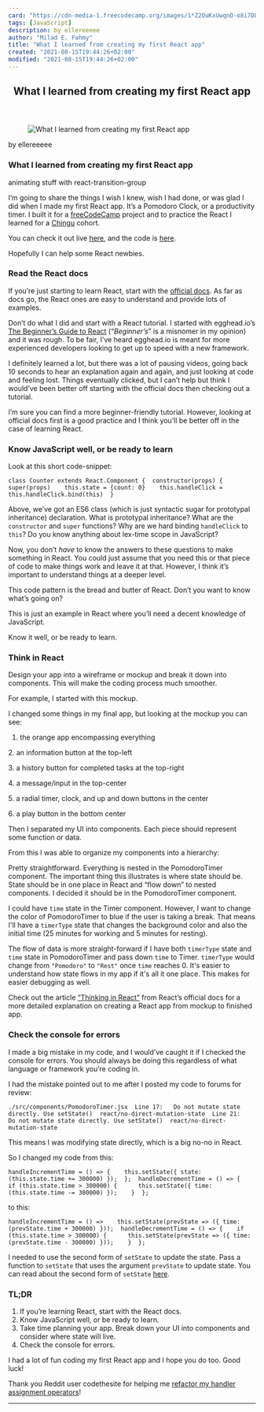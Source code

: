```yaml
---
card: "https://cdn-media-1.freecodecamp.org/images/1*Z2OuKxUwqnO-o8i7D8UxYQ.png"
tags: [JavaScript]
description: by ellereeeee
author: "Milad E. Fahmy"
title: "What I learned from creating my first React app"
created: "2021-08-15T19:44:26+02:00"
modified: "2021-08-15T19:44:26+02:00"
---
```

<div class="site-wrapper">
<main id="site-main" class="site-main outer">
<div class="inner">
<article class="post-full post tag-javascript tag-react tag-tech tag-design tag-programming ">
<header class="post-full-header">
<h1 class="post-full-title">What I learned from creating my first React app</h1>
</header>
<figure class="post-full-image">
<picture>
<source media="(max-width: 700px)" sizes="1px" srcset="data:image/gif;base64,R0lGODlhAQABAIAAAAAAAP///yH5BAEAAAAALAAAAAABAAEAAAIBRAA7 1w">
<source media="(min-width: 701px)" sizes="(max-width: 800px) 400px,
(max-width: 1170px) 700px,
1400px" srcset="https://cdn-media-1.freecodecamp.org/images/1*Z2OuKxUwqnO-o8i7D8UxYQ.png 300w,
https://cdn-media-1.freecodecamp.org/images/1*Z2OuKxUwqnO-o8i7D8UxYQ.png 600w,
https://cdn-media-1.freecodecamp.org/images/1*Z2OuKxUwqnO-o8i7D8UxYQ.png 1000w,
https://cdn-media-1.freecodecamp.org/images/1*Z2OuKxUwqnO-o8i7D8UxYQ.png 2000w">
<img onerror="this.style.display='none'" src="https://cdn-media-1.freecodecamp.org/images/1*Z2OuKxUwqnO-o8i7D8UxYQ.png" alt="What I learned from creating my first React app">
</picture>
</figure>
<section class="post-full-content">
<div class="post-content medium-migrated-article">
<p>by ellereeeee</p>
<h1 id="what-i-learned-from-creating-my-first-react-app">What I learned from creating my first React app</h1>
<figcaption>animating stuff with react-transition-group</figcaption>
</figure>
<p>I’m going to share the things I wish I knew, wish I had done, or was glad I did when I made my first React app. It’s a Pomodoro Clock, or a productivity timer. I built it for a <a href="https://www.freecodecamp.org/" rel="noopener">freeCodeCamp</a> project and to practice the React I learned for a <a href="https://chingu.io/" rel="noopener">Chingu</a> cohort.</p>
<p>You can check it out live <a href="https://ellereeeee-pomodoro-clock.netlify.com/" rel="noopener">here</a>, and the code is <a href="https://github.com/ellereeeee/pomodoro-clock" rel="noopener">here</a>.</p>
<p>Hopefully I can help some React newbies.</p>
<h3 id="read-the-react-docs">Read the React docs</h3>
<p>If you’re just starting to learn React, start with the <a href="https://reactjs.org/docs/hello-world.html" rel="noopener">official docs</a>. As far as docs go, the React ones are easy to understand and provide lots of examples.</p>
<p>Don’t do what I did and start with a React tutorial. I started with egghead.io’s <a href="https://egghead.io/courses/the-beginner-s-guide-to-react" rel="noopener">The Beginner’s Guide to React</a> (“<em>Beginner’s</em>” is a misnomer in my opinion) and it was rough. To be fair, I’ve heard egghead.io is meant for more experienced developers looking to get up to speed with a new framework.</p>
<p>I definitely learned a lot, but there was a lot of pausing videos, going back 10 seconds to hear an explanation again and again, and just looking at code and feeling lost. Things eventually clicked, but I can’t help but think I would’ve been better off starting with the official docs then checking out a tutorial.</p>
<p>I’m sure you can find a more beginner-friendly tutorial. However, looking at official docs first is a good practice and I think you’ll be better off in the case of learning React.</p>
<h3 id="know-javascript-well-or-be-ready-to-learn">Know JavaScript well, or be ready to learn</h3>
<p>Look at this short code-snippet:</p><pre><code>class Counter extends React.Component {  constructor(props) {    super(props)    this.state = {count: 0}    this.handleClick = this.handleClick.bind(this)  }</code></pre>
<p>Above, we’ve got an ES6 class (which is just syntactic sugar for prototypal inheritance) declaration. What is prototypal inheritance? What are the <code>constructor</code> and <code>super</code> functions? Why are we hard binding <code>handleClick</code> to <code>this</code>? Do you know anything about lex-time scope in JavaScript?</p>
<p>Now, you don’t <em>have</em> to know the answers to these questions to make something in React. You could just assume that you need this or that piece of code to make things work and leave it at that. However, I think it’s important to understand things at a deeper level.</p>
<p>This code pattern is the bread and butter of React. Don’t you want to know what’s going on?</p>
<p>This is just an example in React where you’ll need a decent knowledge of JavaScript.</p>
<p>Know it well, or be ready to learn.</p>
<h3 id="think-in-react">Think in React</h3>
<p>Design your app into a wireframe or mockup and break it down into components. This will make the coding process much smoother.</p>
<p>For example, I started with this mockup.</p>
<p>I changed some things in my final app, but looking at the mockup you can see:</p>
<ol>
<li>the orange app encompassing everything</li>
</ol>
<p>2. an information button at the top-left</p>
<p>3. a history button for completed tasks at the top-right</p>
<p>4. a message/input in the top-center</p>
<p>5. a radial timer, clock, and up and down buttons in the center</p>
<p>6. a play button in the bottom center</p>
<p>Then I separated my UI into components. Each piece should represent some function or data.</p>
<p>From this I was able to organize my components into a hierarchy:</p>
<p>Pretty straightforward. Everything is nested in the PomodoroTimer component. The important thing this illustrates is where state should be. State should be in one place in React and “flow down” to nested components. I decided it should be in the PomodoroTimer component.</p>
<p>I could have <code>time</code> state in the Timer component. However, I want to change the color of PomodoroTimer to blue if the user is taking a break. That means I'll have a <code>timerType</code> state that changes the background color and also the initial time (25 minutes for working and 5 minutes for resting).</p>
<p>The flow of data is more straight-forward if I have both <code>timerType</code> state and <code>time</code> state in PomodoroTimer and pass down <code>time</code> to Timer. <code>timerType</code> would change from <code>"Pomodoro"</code> to <code>"Rest"</code> once <code>time</code> reaches 0. It's easier to understand how state flows in my app if it's all it one place. This makes for easier debugging as well.</p>
<p>Check out the article <a href="https://reactjs.org/docs/thinking-in-react.html" rel="noopener">“Thinking in React”</a> from React’s official docs for a more detailed explanation on creating a React app from mockup to finished app.</p>
<h3 id="check-the-console-for-errors">Check the console for errors</h3>
<p>I made a big mistake in my code, and I would’ve caught it if I checked the console for errors. You should always be doing this regardless of what language or framework you’re coding in.</p>
<p>I had the mistake pointed out to me after I posted my code to forums for review:</p><pre><code>./src/components/PomodoroTimer.jsx  Line 17:   Do not mutate state directly. Use setState()  react/no-direct-mutation-state  Line 21:   Do not mutate state directly. Use setState()  react/no-direct-mutation-state</code></pre>
<p>This means I was modifying state directly, which is a big no-no in React.</p>
<p>So I changed my code from this:</p><pre><code>handleIncrementTime = () =&gt; {    this.setState({ state: (this.state.time += 300000) });  };  handleDecrementTime = () =&gt; {    if (this.state.time &gt; 300000) {      this.setState({ time: (this.state.time -= 300000) });    }  };</code></pre>
<p>to this:</p><pre><code>handleIncrementTime = () =&gt;    this.setState(prevState =&gt; ({ time: (prevState.time + 300000) }));  handleDecrementTime = () =&gt; {    if (this.state.time &gt; 300000) {      this.setState(prevState =&gt; ({ time: (prevState.time - 300000) }));    }  };</code></pre>
<p>I needed to use the second form of <code>setState</code> to update the state. Pass a function to <code>setState</code> that uses the argument <code>prevState</code> to update state. You can read about the second form of <code>setState</code> <a href="https://reactjs.org/docs/state-and-lifecycle.html" rel="noopener">here</a>.</p>
<h3 id="tl-dr">TL;DR</h3>
<ol>
<li>If you’re learning React, start with the React docs.</li>
<li>Know JavaScript well, or be ready to learn.</li>
<li>Take time planning your app. Break down your UI into components and consider where state will live.</li>
<li>Check the console for errors.</li>
</ol>
<p>I had a lot of fun coding my first React app and I hope you do too. Good luck!</p>
<p>Thank you Reddit user codethesite for helping me <a href="https://www.reddit.com/r/reactjs/comments/8tinqo/lessons_learned_from_my_first_react_app/e18vqtw/" rel="noopener">refactor my handler assignment operators</a>!</p>
</div>
<hr>
</section>
</article>
</div>
</main>
</div>
<!-- Google Tag Manager (noscript) -->
<!-- End Google Tag Manager (noscript) -->
